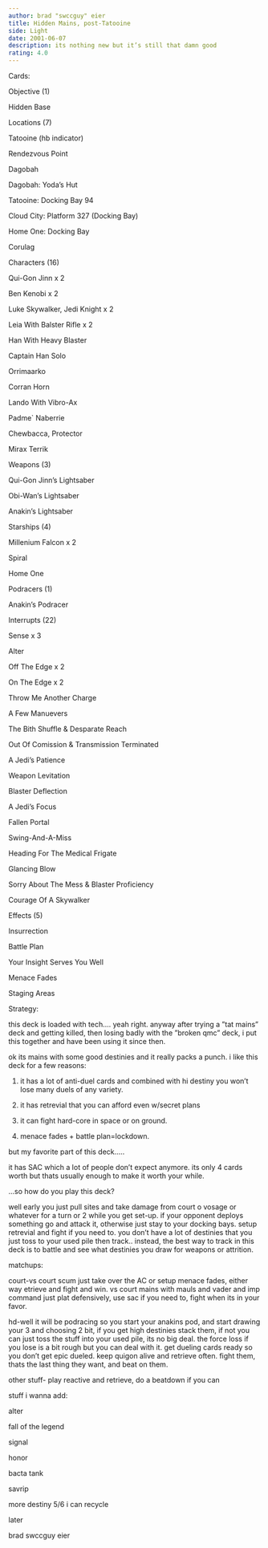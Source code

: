 ```yaml
---
author: brad "swccguy" eier
title: Hidden Mains, post-Tatooine
side: Light
date: 2001-06-07
description: its nothing new but it’s still that damn good
rating: 4.0
---
```

Cards: 

Objective (1)
Hidden Base

Locations (7)
Tatooine (hb indicator)
Rendezvous Point
Dagobah
Dagobah: Yoda’s Hut
Tatooine: Docking Bay 94
Cloud City: Platform 327 (Docking Bay)
Home One: Docking Bay
Corulag

Characters (16)
Qui-Gon Jinn x 2
Ben Kenobi x 2
Luke Skywalker, Jedi Knight x 2
Leia With Balster Rifle x 2
Han With Heavy Blaster
Captain Han Solo
Orrimaarko
Corran Horn
Lando With Vibro-Ax
Padme` Naberrie
Chewbacca, Protector
Mirax Terrik

Weapons (3)
Qui-Gon Jinn’s Lightsaber
Obi-Wan’s Lightsaber
Anakin’s Lightsaber

Starships (4)
Millenium Falcon x 2
Spiral
Home One

Podracers (1)
Anakin’s Podracer

Interrupts (22)
Sense x 3
Alter
Off The Edge x 2
On The Edge x 2
Throw Me Another Charge
A Few Manuevers
The Bith Shuffle & Desparate Reach
Out Of Comission & Transmission Terminated
A Jedi’s Patience
Weapon Levitation
Blaster Deflection
A Jedi’s Focus
Fallen Portal
Swing-And-A-Miss
Heading For The Medical Frigate
Glancing Blow
Sorry About The Mess & Blaster Proficiency
Courage Of A Skywalker

Effects (5)
Insurrection
Battle Plan
Your Insight Serves You Well
Menace Fades
Staging Areas





Strategy: 

this deck is loaded with tech.... yeah right.  anyway after trying a ”tat mains” deck and getting killed, then losing badly with the ”broken qmc” deck, i put this together and have been using it since then.

ok its mains with some good destinies and it really packs a punch. i like this deck for a few reasons:
1. it has a lot of anti-duel cards and combined with hi destiny you won’t lose many duels of any variety.  
2. it has retrevial that you can afford even w/secret plans
3. it can fight hard-core in space or on ground.
4. menace fades + battle plan=lockdown.
but my favorite part of this deck.....
it has SAC which a lot of people don’t expect anymore. its only 4 cards worth but thats usually enough to make it worth your while.

...so how do you play this deck?
well early you just pull sites and take damage from court o vosage or whatever for a turn or 2 while you get set-up.  if your opponent deploys something go and attack it, otherwise just stay to your docking bays.  setup retrevial and fight if you need to.  you don’t have a lot of destinies that you just toss to your used pile then track.. instead, the best way to track in this deck is to battle and see what destinies you draw for weapons or attrition.  

matchups:
court-vs court scum just take over the AC or setup menace fades, either way etrieve and fight and win.  vs court mains with mauls and vader and imp command just plat defensively, use sac if you need to, fight when its in your favor.

hd-well it will be podracing so you start your anakins pod, and start drawing your 3 and choosing 2 bit, if you get high destinies stack them, if not you can just toss the stuff into your used pile, its no big deal.  the force loss if you lose is a bit rough but you can deal with it.  get dueling cards ready so you don’t get epic dueled.  keep quigon alive and retrieve often.  fight them, thats the last thing they want, and beat on them.

other stuff- play reactive and retrieve, do a beatdown if you can


stuff i wanna add:
alter
fall of the legend
signal
honor
bacta tank
savrip
more destiny 5/6 i can recycle

later
brad swccguy eier
